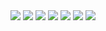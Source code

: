 <img src="https://img.shields.io/badge/C-A8B9CC?style=for-the-badge&logo=c&logoColor=white">
<img src="https://img.shields.io/badge/C++-00599C?style=for-the-badge&logo=cplusplus&logoColor=white">
<img src="https://img.shields.io/badge/Csharp-512BD4?style=for-the-badge&logo=csharp&logoColor=white">
<img src="https://img.shields.io/badge/Python-3776AB?style=for-the-badge&logo=Python&logoColor=white">
<img src="https://img.shields.io/badge/UNITY-000000?style=for-the-badge&logo=unity&logoColor=white">
<img src="https://img.shields.io/badge/UNREAL-0E1128?style=for-the-badge&logo=unrealengine&logoColor=white">
<img src="https://img.shields.io/badge/HTML-E34F26?style=for-the-badge&logo=html5&logoColor=white">
